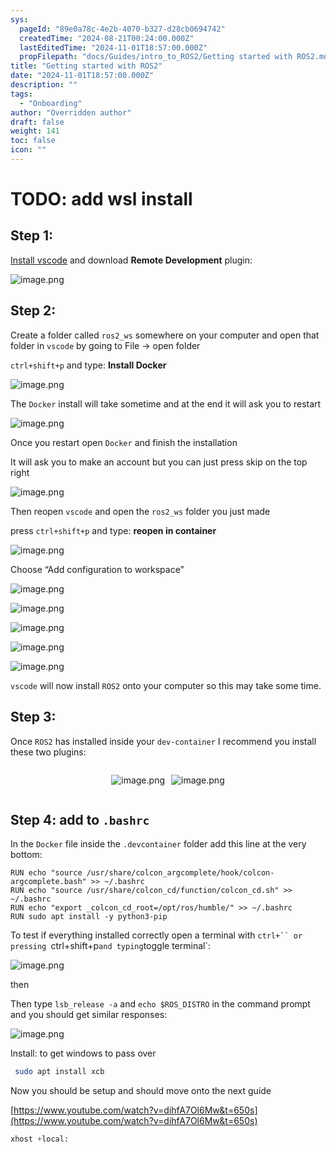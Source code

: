 ```yaml
---
sys:
  pageId: "89e0a78c-4e2b-4070-b327-d28cb0694742"
  createdTime: "2024-08-21T00:24:00.000Z"
  lastEditedTime: "2024-11-01T18:57:00.000Z"
  propFilepath: "docs/Guides/intro_to_ROS2/Getting started with ROS2.md"
title: "Getting started with ROS2"
date: "2024-11-01T18:57:00.000Z"
description: ""
tags:
  - "Onboarding"
author: "Overridden author"
draft: false
weight: 141
toc: false
icon: ""
---
```


# TODO: add wsl install

## Step 1:

[Install vscode](https://code.visualstudio.com/download) and download **Remote Development** plugin:

![image.png](https://prod-files-secure.s3.us-west-2.amazonaws.com/d518164a-d88e-44d1-a4ee-3adb3bd8bce0/efb52993-1881-4a40-b95e-6f020334f022/image.png?X-Amz-Algorithm=AWS4-HMAC-SHA256&X-Amz-Content-Sha256=UNSIGNED-PAYLOAD&X-Amz-Credential=ASIAZI2LB466RF5NRGXL%2F20250307%2Fus-west-2%2Fs3%2Faws4_request&X-Amz-Date=20250307T081105Z&X-Amz-Expires=3600&X-Amz-Security-Token=IQoJb3JpZ2luX2VjEPj%2F%2F%2F%2F%2F%2F%2F%2F%2F%2FwEaCXVzLXdlc3QtMiJGMEQCICNnk4dbNc5eiAssQ76s8MHNRqRuDd24CkfedVMiI7YmAiBEkAJotTunLsPykTOQyq66ejVWcjfShWoLk2ES1Ou22Cr%2FAwhBEAAaDDYzNzQyMzE4MzgwNSIMSMFQlr2WiaX%2BLvyoKtwDjarTeHKkXUujXtx7zfBKhbFLjNJzFEkCR%2FRvnammqWAZ9R0EXB6PasDu6FQPvWz5mLlQcwEG5q5hXDllQhE5iOc4s8vGDjeYW3xN19EUWlLXCsqIQg4nmKrORnPICVKz7nuTjTKcdccUfAxQA6fthFHoPsjnWmK0iKogwqGnDMmGShaYV4Eb%2B3ySnVOkt%2B%2BG7g6fFlmTCbFBOtHvsVeQD3UhmQ0bwjRYGxhohzj79NQz4AsJTT%2BDpI6SmNZvwKTd1HPe3EJogGmwrOYqkJQgX8C5nDaTF3OchVY2UNYtbIihfX7RI44p8nsWNTwg4ups7w47j18Cmi6rsqCw5GX3eRTs9QpBLFq5%2FCeRnD06ilgcvWrSsRDCqwc1LGKPcvzTxz6feeDZcOm5BaL3lHyS2smKdR9CFCSsyZFmaNP3PgdAFvHi2RvbffpAeuRlVRbGj0RWJQYSsVk%2FkjhYk3RfJS7PoaeCG5GbqXGTLqsOHtyazs%2Bgemiv%2FM%2Fbn8MVUWi%2FUu%2F2oWLqa4s3LVjjJ%2B0EqF6KxwNnsMlWoJsRPwL8IPbo6wlCAz4kIsCq2lBAPTdf0ya%2BA%2FHoRfNYxfPVZgX1o2Z2vQVmYPfbAoe5tMK%2FhTW%2F0gxTn%2FQppUtDg8gwhceqvgY6pgHb4%2FRx4aC%2BTqrAG6Y6ExaX9Wo%2BptwWWmpwZB6fjKuYKWYryEa%2F%2Bh7rqsKPxwRCoMOysF1%2BEUe76Ly8BlgJU%2BY757r3yTmGrafp%2Fs8vl919mWDiePo%2FAhI994oRsW9U%2BBCMEN3LOkyndldY6VLiz7%2B4xSeEoj5eksv2vSgYRlBV8wEsI7kJjvtFPrlwLHpfJrFbz4HECdOVRc5VKprtV87%2BsNmX5lh2&X-Amz-Signature=95d72f063d76a551b793eb83a4c9570934ccf84ae7666dccfd13e7abd6be39a2&X-Amz-SignedHeaders=host&x-id=GetObject)

## Step 2:

Create a folder called `ros2_ws` somewhere on your computer and open that folder in `vscode` by going to File → open folder 

`ctrl+shift+p` and type: **Install Docker**

![image.png](https://prod-files-secure.s3.us-west-2.amazonaws.com/d518164a-d88e-44d1-a4ee-3adb3bd8bce0/2269dc0e-1cd5-47ff-bceb-c04ad9b2eab0/image.png?X-Amz-Algorithm=AWS4-HMAC-SHA256&X-Amz-Content-Sha256=UNSIGNED-PAYLOAD&X-Amz-Credential=ASIAZI2LB466RF5NRGXL%2F20250307%2Fus-west-2%2Fs3%2Faws4_request&X-Amz-Date=20250307T081105Z&X-Amz-Expires=3600&X-Amz-Security-Token=IQoJb3JpZ2luX2VjEPj%2F%2F%2F%2F%2F%2F%2F%2F%2F%2FwEaCXVzLXdlc3QtMiJGMEQCICNnk4dbNc5eiAssQ76s8MHNRqRuDd24CkfedVMiI7YmAiBEkAJotTunLsPykTOQyq66ejVWcjfShWoLk2ES1Ou22Cr%2FAwhBEAAaDDYzNzQyMzE4MzgwNSIMSMFQlr2WiaX%2BLvyoKtwDjarTeHKkXUujXtx7zfBKhbFLjNJzFEkCR%2FRvnammqWAZ9R0EXB6PasDu6FQPvWz5mLlQcwEG5q5hXDllQhE5iOc4s8vGDjeYW3xN19EUWlLXCsqIQg4nmKrORnPICVKz7nuTjTKcdccUfAxQA6fthFHoPsjnWmK0iKogwqGnDMmGShaYV4Eb%2B3ySnVOkt%2B%2BG7g6fFlmTCbFBOtHvsVeQD3UhmQ0bwjRYGxhohzj79NQz4AsJTT%2BDpI6SmNZvwKTd1HPe3EJogGmwrOYqkJQgX8C5nDaTF3OchVY2UNYtbIihfX7RI44p8nsWNTwg4ups7w47j18Cmi6rsqCw5GX3eRTs9QpBLFq5%2FCeRnD06ilgcvWrSsRDCqwc1LGKPcvzTxz6feeDZcOm5BaL3lHyS2smKdR9CFCSsyZFmaNP3PgdAFvHi2RvbffpAeuRlVRbGj0RWJQYSsVk%2FkjhYk3RfJS7PoaeCG5GbqXGTLqsOHtyazs%2Bgemiv%2FM%2Fbn8MVUWi%2FUu%2F2oWLqa4s3LVjjJ%2B0EqF6KxwNnsMlWoJsRPwL8IPbo6wlCAz4kIsCq2lBAPTdf0ya%2BA%2FHoRfNYxfPVZgX1o2Z2vQVmYPfbAoe5tMK%2FhTW%2F0gxTn%2FQppUtDg8gwhceqvgY6pgHb4%2FRx4aC%2BTqrAG6Y6ExaX9Wo%2BptwWWmpwZB6fjKuYKWYryEa%2F%2Bh7rqsKPxwRCoMOysF1%2BEUe76Ly8BlgJU%2BY757r3yTmGrafp%2Fs8vl919mWDiePo%2FAhI994oRsW9U%2BBCMEN3LOkyndldY6VLiz7%2B4xSeEoj5eksv2vSgYRlBV8wEsI7kJjvtFPrlwLHpfJrFbz4HECdOVRc5VKprtV87%2BsNmX5lh2&X-Amz-Signature=c6abf2e6ce0dee6bea90a859019ec50be2eb07cbc20a285620d1255c02c0efa9&X-Amz-SignedHeaders=host&x-id=GetObject)

The `Docker` install will take sometime and at the end it will ask you to restart

![image.png](https://prod-files-secure.s3.us-west-2.amazonaws.com/d518164a-d88e-44d1-a4ee-3adb3bd8bce0/ed233f78-be33-4b1f-b89c-9c346c0e961e/image.png?X-Amz-Algorithm=AWS4-HMAC-SHA256&X-Amz-Content-Sha256=UNSIGNED-PAYLOAD&X-Amz-Credential=ASIAZI2LB466RF5NRGXL%2F20250307%2Fus-west-2%2Fs3%2Faws4_request&X-Amz-Date=20250307T081105Z&X-Amz-Expires=3600&X-Amz-Security-Token=IQoJb3JpZ2luX2VjEPj%2F%2F%2F%2F%2F%2F%2F%2F%2F%2FwEaCXVzLXdlc3QtMiJGMEQCICNnk4dbNc5eiAssQ76s8MHNRqRuDd24CkfedVMiI7YmAiBEkAJotTunLsPykTOQyq66ejVWcjfShWoLk2ES1Ou22Cr%2FAwhBEAAaDDYzNzQyMzE4MzgwNSIMSMFQlr2WiaX%2BLvyoKtwDjarTeHKkXUujXtx7zfBKhbFLjNJzFEkCR%2FRvnammqWAZ9R0EXB6PasDu6FQPvWz5mLlQcwEG5q5hXDllQhE5iOc4s8vGDjeYW3xN19EUWlLXCsqIQg4nmKrORnPICVKz7nuTjTKcdccUfAxQA6fthFHoPsjnWmK0iKogwqGnDMmGShaYV4Eb%2B3ySnVOkt%2B%2BG7g6fFlmTCbFBOtHvsVeQD3UhmQ0bwjRYGxhohzj79NQz4AsJTT%2BDpI6SmNZvwKTd1HPe3EJogGmwrOYqkJQgX8C5nDaTF3OchVY2UNYtbIihfX7RI44p8nsWNTwg4ups7w47j18Cmi6rsqCw5GX3eRTs9QpBLFq5%2FCeRnD06ilgcvWrSsRDCqwc1LGKPcvzTxz6feeDZcOm5BaL3lHyS2smKdR9CFCSsyZFmaNP3PgdAFvHi2RvbffpAeuRlVRbGj0RWJQYSsVk%2FkjhYk3RfJS7PoaeCG5GbqXGTLqsOHtyazs%2Bgemiv%2FM%2Fbn8MVUWi%2FUu%2F2oWLqa4s3LVjjJ%2B0EqF6KxwNnsMlWoJsRPwL8IPbo6wlCAz4kIsCq2lBAPTdf0ya%2BA%2FHoRfNYxfPVZgX1o2Z2vQVmYPfbAoe5tMK%2FhTW%2F0gxTn%2FQppUtDg8gwhceqvgY6pgHb4%2FRx4aC%2BTqrAG6Y6ExaX9Wo%2BptwWWmpwZB6fjKuYKWYryEa%2F%2Bh7rqsKPxwRCoMOysF1%2BEUe76Ly8BlgJU%2BY757r3yTmGrafp%2Fs8vl919mWDiePo%2FAhI994oRsW9U%2BBCMEN3LOkyndldY6VLiz7%2B4xSeEoj5eksv2vSgYRlBV8wEsI7kJjvtFPrlwLHpfJrFbz4HECdOVRc5VKprtV87%2BsNmX5lh2&X-Amz-Signature=2a1aa2747da95c4a8b988d8287c7641f923bac02d7bd242478047e3b6a07e4e4&X-Amz-SignedHeaders=host&x-id=GetObject)

Once you restart open `Docker` and finish the installation

It will ask you to make an account but you can just press skip on the top right

![image.png](https://prod-files-secure.s3.us-west-2.amazonaws.com/d518164a-d88e-44d1-a4ee-3adb3bd8bce0/21010ad9-1659-4fd9-9f59-9932a09b2a3d/image.png?X-Amz-Algorithm=AWS4-HMAC-SHA256&X-Amz-Content-Sha256=UNSIGNED-PAYLOAD&X-Amz-Credential=ASIAZI2LB466RF5NRGXL%2F20250307%2Fus-west-2%2Fs3%2Faws4_request&X-Amz-Date=20250307T081105Z&X-Amz-Expires=3600&X-Amz-Security-Token=IQoJb3JpZ2luX2VjEPj%2F%2F%2F%2F%2F%2F%2F%2F%2F%2FwEaCXVzLXdlc3QtMiJGMEQCICNnk4dbNc5eiAssQ76s8MHNRqRuDd24CkfedVMiI7YmAiBEkAJotTunLsPykTOQyq66ejVWcjfShWoLk2ES1Ou22Cr%2FAwhBEAAaDDYzNzQyMzE4MzgwNSIMSMFQlr2WiaX%2BLvyoKtwDjarTeHKkXUujXtx7zfBKhbFLjNJzFEkCR%2FRvnammqWAZ9R0EXB6PasDu6FQPvWz5mLlQcwEG5q5hXDllQhE5iOc4s8vGDjeYW3xN19EUWlLXCsqIQg4nmKrORnPICVKz7nuTjTKcdccUfAxQA6fthFHoPsjnWmK0iKogwqGnDMmGShaYV4Eb%2B3ySnVOkt%2B%2BG7g6fFlmTCbFBOtHvsVeQD3UhmQ0bwjRYGxhohzj79NQz4AsJTT%2BDpI6SmNZvwKTd1HPe3EJogGmwrOYqkJQgX8C5nDaTF3OchVY2UNYtbIihfX7RI44p8nsWNTwg4ups7w47j18Cmi6rsqCw5GX3eRTs9QpBLFq5%2FCeRnD06ilgcvWrSsRDCqwc1LGKPcvzTxz6feeDZcOm5BaL3lHyS2smKdR9CFCSsyZFmaNP3PgdAFvHi2RvbffpAeuRlVRbGj0RWJQYSsVk%2FkjhYk3RfJS7PoaeCG5GbqXGTLqsOHtyazs%2Bgemiv%2FM%2Fbn8MVUWi%2FUu%2F2oWLqa4s3LVjjJ%2B0EqF6KxwNnsMlWoJsRPwL8IPbo6wlCAz4kIsCq2lBAPTdf0ya%2BA%2FHoRfNYxfPVZgX1o2Z2vQVmYPfbAoe5tMK%2FhTW%2F0gxTn%2FQppUtDg8gwhceqvgY6pgHb4%2FRx4aC%2BTqrAG6Y6ExaX9Wo%2BptwWWmpwZB6fjKuYKWYryEa%2F%2Bh7rqsKPxwRCoMOysF1%2BEUe76Ly8BlgJU%2BY757r3yTmGrafp%2Fs8vl919mWDiePo%2FAhI994oRsW9U%2BBCMEN3LOkyndldY6VLiz7%2B4xSeEoj5eksv2vSgYRlBV8wEsI7kJjvtFPrlwLHpfJrFbz4HECdOVRc5VKprtV87%2BsNmX5lh2&X-Amz-Signature=b9c8373325ee875ae437b13d2b3a319fd4ee714e913aa710422daa0c7a4557b1&X-Amz-SignedHeaders=host&x-id=GetObject)

Then reopen `vscode` and open the `ros2_ws` folder you just made

press `ctrl+shift+p` and type: **reopen in container**

![image.png](https://prod-files-secure.s3.us-west-2.amazonaws.com/d518164a-d88e-44d1-a4ee-3adb3bd8bce0/4e93b8c2-41ad-488c-8095-c74205196118/image.png?X-Amz-Algorithm=AWS4-HMAC-SHA256&X-Amz-Content-Sha256=UNSIGNED-PAYLOAD&X-Amz-Credential=ASIAZI2LB466RF5NRGXL%2F20250307%2Fus-west-2%2Fs3%2Faws4_request&X-Amz-Date=20250307T081105Z&X-Amz-Expires=3600&X-Amz-Security-Token=IQoJb3JpZ2luX2VjEPj%2F%2F%2F%2F%2F%2F%2F%2F%2F%2FwEaCXVzLXdlc3QtMiJGMEQCICNnk4dbNc5eiAssQ76s8MHNRqRuDd24CkfedVMiI7YmAiBEkAJotTunLsPykTOQyq66ejVWcjfShWoLk2ES1Ou22Cr%2FAwhBEAAaDDYzNzQyMzE4MzgwNSIMSMFQlr2WiaX%2BLvyoKtwDjarTeHKkXUujXtx7zfBKhbFLjNJzFEkCR%2FRvnammqWAZ9R0EXB6PasDu6FQPvWz5mLlQcwEG5q5hXDllQhE5iOc4s8vGDjeYW3xN19EUWlLXCsqIQg4nmKrORnPICVKz7nuTjTKcdccUfAxQA6fthFHoPsjnWmK0iKogwqGnDMmGShaYV4Eb%2B3ySnVOkt%2B%2BG7g6fFlmTCbFBOtHvsVeQD3UhmQ0bwjRYGxhohzj79NQz4AsJTT%2BDpI6SmNZvwKTd1HPe3EJogGmwrOYqkJQgX8C5nDaTF3OchVY2UNYtbIihfX7RI44p8nsWNTwg4ups7w47j18Cmi6rsqCw5GX3eRTs9QpBLFq5%2FCeRnD06ilgcvWrSsRDCqwc1LGKPcvzTxz6feeDZcOm5BaL3lHyS2smKdR9CFCSsyZFmaNP3PgdAFvHi2RvbffpAeuRlVRbGj0RWJQYSsVk%2FkjhYk3RfJS7PoaeCG5GbqXGTLqsOHtyazs%2Bgemiv%2FM%2Fbn8MVUWi%2FUu%2F2oWLqa4s3LVjjJ%2B0EqF6KxwNnsMlWoJsRPwL8IPbo6wlCAz4kIsCq2lBAPTdf0ya%2BA%2FHoRfNYxfPVZgX1o2Z2vQVmYPfbAoe5tMK%2FhTW%2F0gxTn%2FQppUtDg8gwhceqvgY6pgHb4%2FRx4aC%2BTqrAG6Y6ExaX9Wo%2BptwWWmpwZB6fjKuYKWYryEa%2F%2Bh7rqsKPxwRCoMOysF1%2BEUe76Ly8BlgJU%2BY757r3yTmGrafp%2Fs8vl919mWDiePo%2FAhI994oRsW9U%2BBCMEN3LOkyndldY6VLiz7%2B4xSeEoj5eksv2vSgYRlBV8wEsI7kJjvtFPrlwLHpfJrFbz4HECdOVRc5VKprtV87%2BsNmX5lh2&X-Amz-Signature=e16a30ca6bbae71099cfc659c585c1fa234969e9c03d9209dd9e4b496da0f524&X-Amz-SignedHeaders=host&x-id=GetObject)

Choose “Add configuration to workspace”

![image.png](https://prod-files-secure.s3.us-west-2.amazonaws.com/d518164a-d88e-44d1-a4ee-3adb3bd8bce0/9560b282-5060-4989-ba37-97e7b2c22476/image.png?X-Amz-Algorithm=AWS4-HMAC-SHA256&X-Amz-Content-Sha256=UNSIGNED-PAYLOAD&X-Amz-Credential=ASIAZI2LB466RF5NRGXL%2F20250307%2Fus-west-2%2Fs3%2Faws4_request&X-Amz-Date=20250307T081105Z&X-Amz-Expires=3600&X-Amz-Security-Token=IQoJb3JpZ2luX2VjEPj%2F%2F%2F%2F%2F%2F%2F%2F%2F%2FwEaCXVzLXdlc3QtMiJGMEQCICNnk4dbNc5eiAssQ76s8MHNRqRuDd24CkfedVMiI7YmAiBEkAJotTunLsPykTOQyq66ejVWcjfShWoLk2ES1Ou22Cr%2FAwhBEAAaDDYzNzQyMzE4MzgwNSIMSMFQlr2WiaX%2BLvyoKtwDjarTeHKkXUujXtx7zfBKhbFLjNJzFEkCR%2FRvnammqWAZ9R0EXB6PasDu6FQPvWz5mLlQcwEG5q5hXDllQhE5iOc4s8vGDjeYW3xN19EUWlLXCsqIQg4nmKrORnPICVKz7nuTjTKcdccUfAxQA6fthFHoPsjnWmK0iKogwqGnDMmGShaYV4Eb%2B3ySnVOkt%2B%2BG7g6fFlmTCbFBOtHvsVeQD3UhmQ0bwjRYGxhohzj79NQz4AsJTT%2BDpI6SmNZvwKTd1HPe3EJogGmwrOYqkJQgX8C5nDaTF3OchVY2UNYtbIihfX7RI44p8nsWNTwg4ups7w47j18Cmi6rsqCw5GX3eRTs9QpBLFq5%2FCeRnD06ilgcvWrSsRDCqwc1LGKPcvzTxz6feeDZcOm5BaL3lHyS2smKdR9CFCSsyZFmaNP3PgdAFvHi2RvbffpAeuRlVRbGj0RWJQYSsVk%2FkjhYk3RfJS7PoaeCG5GbqXGTLqsOHtyazs%2Bgemiv%2FM%2Fbn8MVUWi%2FUu%2F2oWLqa4s3LVjjJ%2B0EqF6KxwNnsMlWoJsRPwL8IPbo6wlCAz4kIsCq2lBAPTdf0ya%2BA%2FHoRfNYxfPVZgX1o2Z2vQVmYPfbAoe5tMK%2FhTW%2F0gxTn%2FQppUtDg8gwhceqvgY6pgHb4%2FRx4aC%2BTqrAG6Y6ExaX9Wo%2BptwWWmpwZB6fjKuYKWYryEa%2F%2Bh7rqsKPxwRCoMOysF1%2BEUe76Ly8BlgJU%2BY757r3yTmGrafp%2Fs8vl919mWDiePo%2FAhI994oRsW9U%2BBCMEN3LOkyndldY6VLiz7%2B4xSeEoj5eksv2vSgYRlBV8wEsI7kJjvtFPrlwLHpfJrFbz4HECdOVRc5VKprtV87%2BsNmX5lh2&X-Amz-Signature=9a968d06503b8b608bf196b945b036a8f58b1ef16bcfabfd76249443dc947557&X-Amz-SignedHeaders=host&x-id=GetObject)

![image.png](https://prod-files-secure.s3.us-west-2.amazonaws.com/d518164a-d88e-44d1-a4ee-3adb3bd8bce0/2ee63f81-886b-48e8-a553-dc6e5eac99e4/image.png?X-Amz-Algorithm=AWS4-HMAC-SHA256&X-Amz-Content-Sha256=UNSIGNED-PAYLOAD&X-Amz-Credential=ASIAZI2LB466RF5NRGXL%2F20250307%2Fus-west-2%2Fs3%2Faws4_request&X-Amz-Date=20250307T081105Z&X-Amz-Expires=3600&X-Amz-Security-Token=IQoJb3JpZ2luX2VjEPj%2F%2F%2F%2F%2F%2F%2F%2F%2F%2FwEaCXVzLXdlc3QtMiJGMEQCICNnk4dbNc5eiAssQ76s8MHNRqRuDd24CkfedVMiI7YmAiBEkAJotTunLsPykTOQyq66ejVWcjfShWoLk2ES1Ou22Cr%2FAwhBEAAaDDYzNzQyMzE4MzgwNSIMSMFQlr2WiaX%2BLvyoKtwDjarTeHKkXUujXtx7zfBKhbFLjNJzFEkCR%2FRvnammqWAZ9R0EXB6PasDu6FQPvWz5mLlQcwEG5q5hXDllQhE5iOc4s8vGDjeYW3xN19EUWlLXCsqIQg4nmKrORnPICVKz7nuTjTKcdccUfAxQA6fthFHoPsjnWmK0iKogwqGnDMmGShaYV4Eb%2B3ySnVOkt%2B%2BG7g6fFlmTCbFBOtHvsVeQD3UhmQ0bwjRYGxhohzj79NQz4AsJTT%2BDpI6SmNZvwKTd1HPe3EJogGmwrOYqkJQgX8C5nDaTF3OchVY2UNYtbIihfX7RI44p8nsWNTwg4ups7w47j18Cmi6rsqCw5GX3eRTs9QpBLFq5%2FCeRnD06ilgcvWrSsRDCqwc1LGKPcvzTxz6feeDZcOm5BaL3lHyS2smKdR9CFCSsyZFmaNP3PgdAFvHi2RvbffpAeuRlVRbGj0RWJQYSsVk%2FkjhYk3RfJS7PoaeCG5GbqXGTLqsOHtyazs%2Bgemiv%2FM%2Fbn8MVUWi%2FUu%2F2oWLqa4s3LVjjJ%2B0EqF6KxwNnsMlWoJsRPwL8IPbo6wlCAz4kIsCq2lBAPTdf0ya%2BA%2FHoRfNYxfPVZgX1o2Z2vQVmYPfbAoe5tMK%2FhTW%2F0gxTn%2FQppUtDg8gwhceqvgY6pgHb4%2FRx4aC%2BTqrAG6Y6ExaX9Wo%2BptwWWmpwZB6fjKuYKWYryEa%2F%2Bh7rqsKPxwRCoMOysF1%2BEUe76Ly8BlgJU%2BY757r3yTmGrafp%2Fs8vl919mWDiePo%2FAhI994oRsW9U%2BBCMEN3LOkyndldY6VLiz7%2B4xSeEoj5eksv2vSgYRlBV8wEsI7kJjvtFPrlwLHpfJrFbz4HECdOVRc5VKprtV87%2BsNmX5lh2&X-Amz-Signature=37690c436a088df031e1fbf08bc703c6100952356fd3381d3159cb2f0c51626c&X-Amz-SignedHeaders=host&x-id=GetObject)

![image.png](https://prod-files-secure.s3.us-west-2.amazonaws.com/d518164a-d88e-44d1-a4ee-3adb3bd8bce0/ae1580b2-b048-407e-aed9-b584224a7a04/image.png?X-Amz-Algorithm=AWS4-HMAC-SHA256&X-Amz-Content-Sha256=UNSIGNED-PAYLOAD&X-Amz-Credential=ASIAZI2LB466RF5NRGXL%2F20250307%2Fus-west-2%2Fs3%2Faws4_request&X-Amz-Date=20250307T081105Z&X-Amz-Expires=3600&X-Amz-Security-Token=IQoJb3JpZ2luX2VjEPj%2F%2F%2F%2F%2F%2F%2F%2F%2F%2FwEaCXVzLXdlc3QtMiJGMEQCICNnk4dbNc5eiAssQ76s8MHNRqRuDd24CkfedVMiI7YmAiBEkAJotTunLsPykTOQyq66ejVWcjfShWoLk2ES1Ou22Cr%2FAwhBEAAaDDYzNzQyMzE4MzgwNSIMSMFQlr2WiaX%2BLvyoKtwDjarTeHKkXUujXtx7zfBKhbFLjNJzFEkCR%2FRvnammqWAZ9R0EXB6PasDu6FQPvWz5mLlQcwEG5q5hXDllQhE5iOc4s8vGDjeYW3xN19EUWlLXCsqIQg4nmKrORnPICVKz7nuTjTKcdccUfAxQA6fthFHoPsjnWmK0iKogwqGnDMmGShaYV4Eb%2B3ySnVOkt%2B%2BG7g6fFlmTCbFBOtHvsVeQD3UhmQ0bwjRYGxhohzj79NQz4AsJTT%2BDpI6SmNZvwKTd1HPe3EJogGmwrOYqkJQgX8C5nDaTF3OchVY2UNYtbIihfX7RI44p8nsWNTwg4ups7w47j18Cmi6rsqCw5GX3eRTs9QpBLFq5%2FCeRnD06ilgcvWrSsRDCqwc1LGKPcvzTxz6feeDZcOm5BaL3lHyS2smKdR9CFCSsyZFmaNP3PgdAFvHi2RvbffpAeuRlVRbGj0RWJQYSsVk%2FkjhYk3RfJS7PoaeCG5GbqXGTLqsOHtyazs%2Bgemiv%2FM%2Fbn8MVUWi%2FUu%2F2oWLqa4s3LVjjJ%2B0EqF6KxwNnsMlWoJsRPwL8IPbo6wlCAz4kIsCq2lBAPTdf0ya%2BA%2FHoRfNYxfPVZgX1o2Z2vQVmYPfbAoe5tMK%2FhTW%2F0gxTn%2FQppUtDg8gwhceqvgY6pgHb4%2FRx4aC%2BTqrAG6Y6ExaX9Wo%2BptwWWmpwZB6fjKuYKWYryEa%2F%2Bh7rqsKPxwRCoMOysF1%2BEUe76Ly8BlgJU%2BY757r3yTmGrafp%2Fs8vl919mWDiePo%2FAhI994oRsW9U%2BBCMEN3LOkyndldY6VLiz7%2B4xSeEoj5eksv2vSgYRlBV8wEsI7kJjvtFPrlwLHpfJrFbz4HECdOVRc5VKprtV87%2BsNmX5lh2&X-Amz-Signature=59534c997fd179df8e630134d248b081ec319eaac3f63e5da191acb9b98fb920&X-Amz-SignedHeaders=host&x-id=GetObject)

![image.png](https://prod-files-secure.s3.us-west-2.amazonaws.com/d518164a-d88e-44d1-a4ee-3adb3bd8bce0/53255b28-f75e-430f-b9e3-c0ac8577e42b/image.png?X-Amz-Algorithm=AWS4-HMAC-SHA256&X-Amz-Content-Sha256=UNSIGNED-PAYLOAD&X-Amz-Credential=ASIAZI2LB466RF5NRGXL%2F20250307%2Fus-west-2%2Fs3%2Faws4_request&X-Amz-Date=20250307T081105Z&X-Amz-Expires=3600&X-Amz-Security-Token=IQoJb3JpZ2luX2VjEPj%2F%2F%2F%2F%2F%2F%2F%2F%2F%2FwEaCXVzLXdlc3QtMiJGMEQCICNnk4dbNc5eiAssQ76s8MHNRqRuDd24CkfedVMiI7YmAiBEkAJotTunLsPykTOQyq66ejVWcjfShWoLk2ES1Ou22Cr%2FAwhBEAAaDDYzNzQyMzE4MzgwNSIMSMFQlr2WiaX%2BLvyoKtwDjarTeHKkXUujXtx7zfBKhbFLjNJzFEkCR%2FRvnammqWAZ9R0EXB6PasDu6FQPvWz5mLlQcwEG5q5hXDllQhE5iOc4s8vGDjeYW3xN19EUWlLXCsqIQg4nmKrORnPICVKz7nuTjTKcdccUfAxQA6fthFHoPsjnWmK0iKogwqGnDMmGShaYV4Eb%2B3ySnVOkt%2B%2BG7g6fFlmTCbFBOtHvsVeQD3UhmQ0bwjRYGxhohzj79NQz4AsJTT%2BDpI6SmNZvwKTd1HPe3EJogGmwrOYqkJQgX8C5nDaTF3OchVY2UNYtbIihfX7RI44p8nsWNTwg4ups7w47j18Cmi6rsqCw5GX3eRTs9QpBLFq5%2FCeRnD06ilgcvWrSsRDCqwc1LGKPcvzTxz6feeDZcOm5BaL3lHyS2smKdR9CFCSsyZFmaNP3PgdAFvHi2RvbffpAeuRlVRbGj0RWJQYSsVk%2FkjhYk3RfJS7PoaeCG5GbqXGTLqsOHtyazs%2Bgemiv%2FM%2Fbn8MVUWi%2FUu%2F2oWLqa4s3LVjjJ%2B0EqF6KxwNnsMlWoJsRPwL8IPbo6wlCAz4kIsCq2lBAPTdf0ya%2BA%2FHoRfNYxfPVZgX1o2Z2vQVmYPfbAoe5tMK%2FhTW%2F0gxTn%2FQppUtDg8gwhceqvgY6pgHb4%2FRx4aC%2BTqrAG6Y6ExaX9Wo%2BptwWWmpwZB6fjKuYKWYryEa%2F%2Bh7rqsKPxwRCoMOysF1%2BEUe76Ly8BlgJU%2BY757r3yTmGrafp%2Fs8vl919mWDiePo%2FAhI994oRsW9U%2BBCMEN3LOkyndldY6VLiz7%2B4xSeEoj5eksv2vSgYRlBV8wEsI7kJjvtFPrlwLHpfJrFbz4HECdOVRc5VKprtV87%2BsNmX5lh2&X-Amz-Signature=9d47e8970e2525b345338e349df3febb98a4d6809caa37d8a10cc274811c8dc3&X-Amz-SignedHeaders=host&x-id=GetObject)

![image.png](https://prod-files-secure.s3.us-west-2.amazonaws.com/d518164a-d88e-44d1-a4ee-3adb3bd8bce0/7c562767-5af9-4ffb-97d1-327bcdf4ee00/image.png?X-Amz-Algorithm=AWS4-HMAC-SHA256&X-Amz-Content-Sha256=UNSIGNED-PAYLOAD&X-Amz-Credential=ASIAZI2LB466RF5NRGXL%2F20250307%2Fus-west-2%2Fs3%2Faws4_request&X-Amz-Date=20250307T081105Z&X-Amz-Expires=3600&X-Amz-Security-Token=IQoJb3JpZ2luX2VjEPj%2F%2F%2F%2F%2F%2F%2F%2F%2F%2FwEaCXVzLXdlc3QtMiJGMEQCICNnk4dbNc5eiAssQ76s8MHNRqRuDd24CkfedVMiI7YmAiBEkAJotTunLsPykTOQyq66ejVWcjfShWoLk2ES1Ou22Cr%2FAwhBEAAaDDYzNzQyMzE4MzgwNSIMSMFQlr2WiaX%2BLvyoKtwDjarTeHKkXUujXtx7zfBKhbFLjNJzFEkCR%2FRvnammqWAZ9R0EXB6PasDu6FQPvWz5mLlQcwEG5q5hXDllQhE5iOc4s8vGDjeYW3xN19EUWlLXCsqIQg4nmKrORnPICVKz7nuTjTKcdccUfAxQA6fthFHoPsjnWmK0iKogwqGnDMmGShaYV4Eb%2B3ySnVOkt%2B%2BG7g6fFlmTCbFBOtHvsVeQD3UhmQ0bwjRYGxhohzj79NQz4AsJTT%2BDpI6SmNZvwKTd1HPe3EJogGmwrOYqkJQgX8C5nDaTF3OchVY2UNYtbIihfX7RI44p8nsWNTwg4ups7w47j18Cmi6rsqCw5GX3eRTs9QpBLFq5%2FCeRnD06ilgcvWrSsRDCqwc1LGKPcvzTxz6feeDZcOm5BaL3lHyS2smKdR9CFCSsyZFmaNP3PgdAFvHi2RvbffpAeuRlVRbGj0RWJQYSsVk%2FkjhYk3RfJS7PoaeCG5GbqXGTLqsOHtyazs%2Bgemiv%2FM%2Fbn8MVUWi%2FUu%2F2oWLqa4s3LVjjJ%2B0EqF6KxwNnsMlWoJsRPwL8IPbo6wlCAz4kIsCq2lBAPTdf0ya%2BA%2FHoRfNYxfPVZgX1o2Z2vQVmYPfbAoe5tMK%2FhTW%2F0gxTn%2FQppUtDg8gwhceqvgY6pgHb4%2FRx4aC%2BTqrAG6Y6ExaX9Wo%2BptwWWmpwZB6fjKuYKWYryEa%2F%2Bh7rqsKPxwRCoMOysF1%2BEUe76Ly8BlgJU%2BY757r3yTmGrafp%2Fs8vl919mWDiePo%2FAhI994oRsW9U%2BBCMEN3LOkyndldY6VLiz7%2B4xSeEoj5eksv2vSgYRlBV8wEsI7kJjvtFPrlwLHpfJrFbz4HECdOVRc5VKprtV87%2BsNmX5lh2&X-Amz-Signature=3c8dd452059092114c06e31ac5308654c606f5af03e12d719ee026dd088157b7&X-Amz-SignedHeaders=host&x-id=GetObject)

`vscode` will now install `ROS2` onto your computer so this may take some time.

## Step 3:

Once `ROS2` has installed inside your `dev-container` I recommend you install these two plugins:

<div style="display: flex;flex-direction: row; column-gap:10px; max-width: 630px;justify-content: center;">
<div>

![image.png](https://prod-files-secure.s3.us-west-2.amazonaws.com/d518164a-d88e-44d1-a4ee-3adb3bd8bce0/3fc3d550-5a54-4ba1-ba6b-faa01cdb7369/image.png?X-Amz-Algorithm=AWS4-HMAC-SHA256&X-Amz-Content-Sha256=UNSIGNED-PAYLOAD&X-Amz-Credential=ASIAZI2LB466QCXHQGPV%2F20250307%2Fus-west-2%2Fs3%2Faws4_request&X-Amz-Date=20250307T081109Z&X-Amz-Expires=3600&X-Amz-Security-Token=IQoJb3JpZ2luX2VjEPj%2F%2F%2F%2F%2F%2F%2F%2F%2F%2FwEaCXVzLXdlc3QtMiJHMEUCIQD%2FXeBpVHfJv%2Bs667gyW8Tm5XGEWS3YiOVDiWhzekrWWAIgTVS7OyS1fSMKyrgTkAbu1IplVkitQ3yUGRoibGSzGfIq%2FwMIQRAAGgw2Mzc0MjMxODM4MDUiDHDFb64EigA5bi5gkSrcA2A4qs7v5c8KLEnfkNRtKo3aCtevP3dbSZGrpMi5R5xCR9Bols%2BrKcYceeVP5mU5ylL0vdy6QNRYqZEFgb4a3hyc6PX%2BgLYKGCT3kPZgBk0BDM46BoGxbRydnf8vz%2F8tv%2FmkhZ6VICXqRQiM2aZDt6KK%2FUkzq5f8oLMrRAG3k90VZkVG5hqZO7C%2FfukJ%2FZkviGOpWRXpFGalm0Ga24jlPqtMRU0x%2FlPGR0MXH%2FHSkEGFMkazB%2BKA1fIrYMs8sfC3DQ7ORjKaUgKxFhUDw8ePRTvVOi9gd6h4zvXEHMhkp3ahmOvyPLSYoRuPkwRH1m8bwxX4fGUpUUcXAq8YdH9KCNLymyZJ8j6%2F2E6Bo0dGNEO4wL1I3pmzTAy6dliL1XpAGLqrgdu52qsF1zTg2NWgUAkbmyovI1xgDD23X8qhd9fHcPmPnukJ%2BvNkymCTyZdMFBM85Lg446u7mfqlh0n4Ef8G%2FqAsta96%2BZ2Vxz5MLn7Yv0RdDynskr740KWBNPGjuj%2Bir6fvvAChPQEWMBq6YN3JjFdWor%2BH5vdPy8Z7dCjvHWB3AJOSl4t0fPY8GGdPZjzh5TMCJi2nC6y3FXDxgLsFCs31jDdL98KjrO87rcNi0dYEQm9iLCWcfvT2MKPIqr4GOqUBhRHDIZQgvXkmOEbaS9u2xUXiJ0QI1Uhx97ZZMqd6i8GOsoOHRP4GEHg43mb6AgjfPcBjG2CP0aHGYUUXL1nEWcRh9RhLw2%2F6Vc5Qe%2FJ3LbH9Y5RiXhG%2B82Lddgjd7SPj7IVKUfdlQq6zc1XkvzP2MtGjQQqV%2BC8Cs1unY5nb2wTzyg2I8R41SfdX0h91IBzaPmZqdNXxQ44gJUhW9eFm230Vf56c&X-Amz-Signature=ee910e6dc4938b32bdb030d984e257eee85bd18956f80faf1d80fd44f15a0800&X-Amz-SignedHeaders=host&x-id=GetObject)

</div>
<div>

![image.png](https://prod-files-secure.s3.us-west-2.amazonaws.com/d518164a-d88e-44d1-a4ee-3adb3bd8bce0/d994cc66-13c2-4093-a5a3-f84cf4601a82/image.png?X-Amz-Algorithm=AWS4-HMAC-SHA256&X-Amz-Content-Sha256=UNSIGNED-PAYLOAD&X-Amz-Credential=ASIAZI2LB466WECHNIFW%2F20250307%2Fus-west-2%2Fs3%2Faws4_request&X-Amz-Date=20250307T081110Z&X-Amz-Expires=3600&X-Amz-Security-Token=IQoJb3JpZ2luX2VjEPj%2F%2F%2F%2F%2F%2F%2F%2F%2F%2FwEaCXVzLXdlc3QtMiJIMEYCIQDR4%2BXNx6OSWyzsNJCAovfJM0bqaklHCtKdcSS52cAWCAIhAInDhC1gNlizaQF4WdCC2ncAFUDcoT2O8tucyWsJYM3FKv8DCEEQABoMNjM3NDIzMTgzODA1IgyeAqwXlLQ4IUHSFZIq3AOrXSlVBaTlSq%2FJ5M1MNYMIUEAhDhZrX%2Fw4V0rtCzfMzqe68RntVINTn7nOtq96K5B7tHRatvBFHeofffLtbdH4M16DM5Td5HenUpzxWKtk3wj45TwIldUTsyL3EoVp0ha9XyfasYYm2NuFPrk5UPQmmMOfBIhcPYBK4t3Gvifj2%2BXpoILFPWA0iBj8%2FHLy3ZI8Z4ol5wkYkbnKpKquLqh%2FrniQsCDpNdkg92qxlD5%2BXhR53%2BWUZKKZ9ZhEaOrxo0OSA1qlfb5%2BY90RwzRksXKsBLaYNY2oxhTB8%2FT%2FbHMXNBtGs%2F6ewuAjOQwp%2B8rKozAU%2BpKidlXXMnnjB21Z7N6GJjS7NUazWffCDpQpsr%2F6Hg542DOTy9MKdqhLAeMKRfi4LBFq7IocDPN2F%2FcDlFtnShoUnrqQD9Z3KxlUrPAjiOOfe2v8lkjxexLPLSfo1AnsunqWY%2FRu5Ix3vSgr%2BD%2BDNqqBB0uEdRaqHXB3KBiEM5jwrXw9QXwRnHJTwpNddJ%2FAqMWcYcQW4XHuMc3szx0GeW90zN5QdhXz4G%2BcFdbjt6K%2Fzq0A2HYRpP9DB3QMfTZhEmk6NtBq4%2FnSvaoAF7%2FpIyjgiShVvcHycvJc%2B6%2F0VpQX7qT%2BmSGxNLkrSjDax6q%2BBjqkAQdvGezBuhFyvHyu6Ft490%2Bupwz%2FWp6zhV3RIK7RxykWz5Y%2B%2FCvWskz%2BGE0mN88wiQUMLZRZQwI9Kj5f41%2BIVdxOv4yyuFHUlrefsaIWllVtUAZZLyYNEbHORsfSASRKhNebPa2uyihdBQnnfkLvFlT%2Fkc4WxPX1cbVayFCe%2BwnxEZH%2BQXwIhA8Oph5Kh5zCIBPXtEbBjJvl%2F%2FjjoutC0iyvWra5&X-Amz-Signature=ecc58b1aab0f944e1a6c3d1f370d3163bb007a66cbcb53d30956cee31ba61270&X-Amz-SignedHeaders=host&x-id=GetObject)

</div>
</div>

## Step 4: add to `.bashrc`

In the `Docker` file inside the `.devcontainer` folder add this line at the very bottom: 

```docker
RUN echo "source /usr/share/colcon_argcomplete/hook/colcon-argcomplete.bash" >> ~/.bashrc
RUN echo "source /usr/share/colcon_cd/function/colcon_cd.sh" >> ~/.bashrc
RUN echo "export _colcon_cd_root=/opt/ros/humble/" >> ~/.bashrc
RUN sudo apt install -y python3-pip 
```

To test if everything installed correctly open a terminal with `ctrl+`` or pressing `ctrl+shift+p` and typing `toggle terminal`:

![image.png](https://prod-files-secure.s3.us-west-2.amazonaws.com/d518164a-d88e-44d1-a4ee-3adb3bd8bce0/6a4943d8-b04e-4c02-9a58-775f3384d1a5/image.png?X-Amz-Algorithm=AWS4-HMAC-SHA256&X-Amz-Content-Sha256=UNSIGNED-PAYLOAD&X-Amz-Credential=ASIAZI2LB466RF5NRGXL%2F20250307%2Fus-west-2%2Fs3%2Faws4_request&X-Amz-Date=20250307T081105Z&X-Amz-Expires=3600&X-Amz-Security-Token=IQoJb3JpZ2luX2VjEPj%2F%2F%2F%2F%2F%2F%2F%2F%2F%2FwEaCXVzLXdlc3QtMiJGMEQCICNnk4dbNc5eiAssQ76s8MHNRqRuDd24CkfedVMiI7YmAiBEkAJotTunLsPykTOQyq66ejVWcjfShWoLk2ES1Ou22Cr%2FAwhBEAAaDDYzNzQyMzE4MzgwNSIMSMFQlr2WiaX%2BLvyoKtwDjarTeHKkXUujXtx7zfBKhbFLjNJzFEkCR%2FRvnammqWAZ9R0EXB6PasDu6FQPvWz5mLlQcwEG5q5hXDllQhE5iOc4s8vGDjeYW3xN19EUWlLXCsqIQg4nmKrORnPICVKz7nuTjTKcdccUfAxQA6fthFHoPsjnWmK0iKogwqGnDMmGShaYV4Eb%2B3ySnVOkt%2B%2BG7g6fFlmTCbFBOtHvsVeQD3UhmQ0bwjRYGxhohzj79NQz4AsJTT%2BDpI6SmNZvwKTd1HPe3EJogGmwrOYqkJQgX8C5nDaTF3OchVY2UNYtbIihfX7RI44p8nsWNTwg4ups7w47j18Cmi6rsqCw5GX3eRTs9QpBLFq5%2FCeRnD06ilgcvWrSsRDCqwc1LGKPcvzTxz6feeDZcOm5BaL3lHyS2smKdR9CFCSsyZFmaNP3PgdAFvHi2RvbffpAeuRlVRbGj0RWJQYSsVk%2FkjhYk3RfJS7PoaeCG5GbqXGTLqsOHtyazs%2Bgemiv%2FM%2Fbn8MVUWi%2FUu%2F2oWLqa4s3LVjjJ%2B0EqF6KxwNnsMlWoJsRPwL8IPbo6wlCAz4kIsCq2lBAPTdf0ya%2BA%2FHoRfNYxfPVZgX1o2Z2vQVmYPfbAoe5tMK%2FhTW%2F0gxTn%2FQppUtDg8gwhceqvgY6pgHb4%2FRx4aC%2BTqrAG6Y6ExaX9Wo%2BptwWWmpwZB6fjKuYKWYryEa%2F%2Bh7rqsKPxwRCoMOysF1%2BEUe76Ly8BlgJU%2BY757r3yTmGrafp%2Fs8vl919mWDiePo%2FAhI994oRsW9U%2BBCMEN3LOkyndldY6VLiz7%2B4xSeEoj5eksv2vSgYRlBV8wEsI7kJjvtFPrlwLHpfJrFbz4HECdOVRc5VKprtV87%2BsNmX5lh2&X-Amz-Signature=6c311e72efa8b1971c4e4afd6f1d9224e06ec7831607ab9de976587d0452ef3d&X-Amz-SignedHeaders=host&x-id=GetObject)

then 

Then type `lsb_release -a` and `echo $ROS_DISTRO` in the command prompt and you should get similar responses:

![image.png](https://prod-files-secure.s3.us-west-2.amazonaws.com/d518164a-d88e-44d1-a4ee-3adb3bd8bce0/3e635dec-a805-4e85-8b9e-d000e5b71a4e/image.png?X-Amz-Algorithm=AWS4-HMAC-SHA256&X-Amz-Content-Sha256=UNSIGNED-PAYLOAD&X-Amz-Credential=ASIAZI2LB466RF5NRGXL%2F20250307%2Fus-west-2%2Fs3%2Faws4_request&X-Amz-Date=20250307T081105Z&X-Amz-Expires=3600&X-Amz-Security-Token=IQoJb3JpZ2luX2VjEPj%2F%2F%2F%2F%2F%2F%2F%2F%2F%2FwEaCXVzLXdlc3QtMiJGMEQCICNnk4dbNc5eiAssQ76s8MHNRqRuDd24CkfedVMiI7YmAiBEkAJotTunLsPykTOQyq66ejVWcjfShWoLk2ES1Ou22Cr%2FAwhBEAAaDDYzNzQyMzE4MzgwNSIMSMFQlr2WiaX%2BLvyoKtwDjarTeHKkXUujXtx7zfBKhbFLjNJzFEkCR%2FRvnammqWAZ9R0EXB6PasDu6FQPvWz5mLlQcwEG5q5hXDllQhE5iOc4s8vGDjeYW3xN19EUWlLXCsqIQg4nmKrORnPICVKz7nuTjTKcdccUfAxQA6fthFHoPsjnWmK0iKogwqGnDMmGShaYV4Eb%2B3ySnVOkt%2B%2BG7g6fFlmTCbFBOtHvsVeQD3UhmQ0bwjRYGxhohzj79NQz4AsJTT%2BDpI6SmNZvwKTd1HPe3EJogGmwrOYqkJQgX8C5nDaTF3OchVY2UNYtbIihfX7RI44p8nsWNTwg4ups7w47j18Cmi6rsqCw5GX3eRTs9QpBLFq5%2FCeRnD06ilgcvWrSsRDCqwc1LGKPcvzTxz6feeDZcOm5BaL3lHyS2smKdR9CFCSsyZFmaNP3PgdAFvHi2RvbffpAeuRlVRbGj0RWJQYSsVk%2FkjhYk3RfJS7PoaeCG5GbqXGTLqsOHtyazs%2Bgemiv%2FM%2Fbn8MVUWi%2FUu%2F2oWLqa4s3LVjjJ%2B0EqF6KxwNnsMlWoJsRPwL8IPbo6wlCAz4kIsCq2lBAPTdf0ya%2BA%2FHoRfNYxfPVZgX1o2Z2vQVmYPfbAoe5tMK%2FhTW%2F0gxTn%2FQppUtDg8gwhceqvgY6pgHb4%2FRx4aC%2BTqrAG6Y6ExaX9Wo%2BptwWWmpwZB6fjKuYKWYryEa%2F%2Bh7rqsKPxwRCoMOysF1%2BEUe76Ly8BlgJU%2BY757r3yTmGrafp%2Fs8vl919mWDiePo%2FAhI994oRsW9U%2BBCMEN3LOkyndldY6VLiz7%2B4xSeEoj5eksv2vSgYRlBV8wEsI7kJjvtFPrlwLHpfJrFbz4HECdOVRc5VKprtV87%2BsNmX5lh2&X-Amz-Signature=4a07b2603088697a404ee0aea335692768904f6c81616049484784b84c5b62dd&X-Amz-SignedHeaders=host&x-id=GetObject)

Install:  to get windows to pass over

```bash
 sudo apt install xcb
```

Now you should be setup and should move onto the next guide 

[https://www.youtube.com/watch?v=dihfA7Ol6Mw&t=650s](https://www.youtube.com/watch?v=dihfA7Ol6Mw&t=650s)

```python
xhost +local:
```
